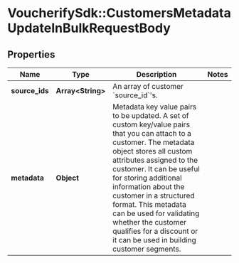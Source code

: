 # VoucherifySdk::CustomersMetadataUpdateInBulkRequestBody

## Properties

| Name | Type | Description | Notes |
| ---- | ---- | ----------- | ----- |
| **source_ids** | **Array&lt;String&gt;** | An array of customer &#x60;source_id&#x60;&#39;s. |  |
| **metadata** | **Object** | Metadata key value pairs to be updated. A set of custom key/value pairs that you can attach to a customer. The metadata object stores all custom attributes assigned to the customer. It can be useful for storing additional information about the customer in a structured format. This metadata can be used for validating whether the customer qualifies for a discount or it can be used in building customer segments. |  |

